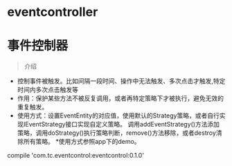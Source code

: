 # eventcontroller
# 事件控制器


>介绍
 * 控制事件被触发。比如间隔一段时间、操作中无法触发、多次点击才触发,特定时间内多次点击触发等
 * 作用：保护某些方法不被反复调用，或者再特定策略下才被执行，避免无效的重复触发。
 * 使用方式：设置EventEntity的对应值，使用默认的Strategy策略，或者自行实现IEventStrategy接口实现自定义策略。
 调用addEventStrategy()方法添加策略，调用doStrategy()执行策略判断，remove()方法移除，或者destroy清除所有策略。
 *使用方式参照app下的demo。

compile 'com.tc.eventcontrol:eventcontrol:0.1.0'
